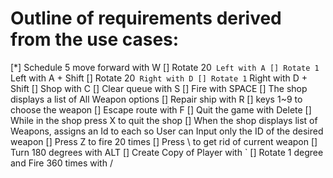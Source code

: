 # Outline of requirements derived from the use cases:
[*] Schedule 5 move forward with W
[] Rotate 20` Left with A
[] Rotate 1` Left with A + Shift
[] Rotate 20` Right with D
[] Rotate 1` Right with D + Shift
[] Shop with C
[] Clear queue with S
[] Fire with SPACE
[] The shop displays a list of All Weapon options
[] Repair ship with R
[] keys 1~9 to choose the weapon
[] Escape route with F
[] Quit the game with Delete
[] While in the shop press X to quit the shop
[] When the shop displays list of Weapons, assigns an Id to each so User can Input only the ID of the desired weapon
[] Press Z to fire 20 times
[] Press \ to get rid of current weapon
[] Turn 180 degrees with ALT
[] Create Copy of Player with `
[] Rotate 1 degree and Fire 360 times with /
